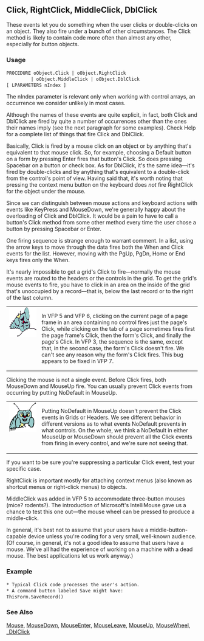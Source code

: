 ## Click, RightClick, MiddleClick, DblClick

These events let you do something when the user clicks or double-clicks on an object. They also fire under a bunch of other circumstances. The Click method is likely to contain code more often than almost any other, especially for button objects.

### Usage

```foxpro
PROCEDURE oObject.Click | oObject.RightClick
         | oObject.MiddleClick | oObject.DblClick
[ LPARAMETERS nIndex ]
```

The nIndex parameter is relevant only when working with control arrays, an occurrence we consider unlikely in most cases.

Although the names of these events are quite explicit, in fact, both Click and DblClick are fired by quite a number of occurrences other than the ones their names imply (see the next paragraph for some examples). Check Help for a complete list of things that fire Click and DblClick.

Basically, Click is fired by a mouse click on an object or by anything that's equivalent to that mouse click. So, for example, choosing a Default button on a form by pressing Enter fires that button's Click. So does pressing Spacebar on a button or check box. As for DblClick, it's the same idea&mdash;it's fired by double-clicks and by anything that's equivalent to a double-click from the control's point of view. Having said that, it's worth noting that pressing the context menu button on the keyboard does *not* fire RightClick for the object under the mouse.

Since we can distinguish between mouse actions and keyboard actions with events like KeyPress and MouseDown, we're generally happy about the overloading of Click and DblClick. It would be a pain to have to call a button's Click method from some other method every time the user chose a button by pressing Spacebar or Enter.

One firing sequence is strange enough to warrant comment. In a list, using the arrow keys to move through the data fires both the When and Click events for the list. However, moving with the PgUp, PgDn, Home or End keys fires only the When.

It's nearly impossible to get a grid's Click to fire&mdash;normally the mouse events are routed to the headers or the controls in the grid. To get the grid's mouse events to fire, you have to click in an area on the inside of the grid that's unoccupied by a record&mdash;that is, below the last record or to the right of the last column.

<table width=100% border=0 cellspacing=0 cellpadding=0>
<tr>
  <td width=17% valign=top>
<img width=95 height=78 src="fixbug1.gif"></p>
  </td>
  <td width=83%>
  <p>In VFP 5 and VFP 6, clicking on the current page of a page frame in an area containing no control fires just the page's Click, while clicking on the tab of a page sometimes fires first the page frame's Click, then the form's Click, and finally the page's Click. In VFP 3, the sequence is the same, except that, in the second case, the form's Click doesn't fire. We can't see any reason why the form's Click fires. This bug appears to be fixed in VFP 7.</p>
  </td>
 </tr>
</table>

Clicking the mouse is not a single event. Before Click fires, both MouseDown and MouseUp fire. You can usually prevent Click events from occurring by putting NoDefault in MouseUp. 

<table border=0 cellspacing=0 cellpadding=0 width=100%>
<tr>
  <td width=17% valign=top>
<img width=95 height=78 src="bug.gif"></p>
  </td>
  <td width=83%>
  <p>Putting NoDefault in MouseUp doesn't prevent the Click events in Grids or Headers. We see different behavior in different versions as to what events NoDefault prevents in what controls. On the whole, we think a NoDefault in either MouseUp or MouseDown should prevent all the Click events from firing in every control, and we're sure not seeing that.</p>
  </td>
 </tr>
</table>

If you want to be sure you're suppressing a particular Click event, test your specific case.

RightClick is important mostly for attaching context menus (also known as shortcut menus or right-click menus) to objects. 

MiddleClick was added in VFP 5 to accommodate three-button mouses (mice? rodents?). The introduction of Microsoft's IntelliMouse gave us a chance to test this one out&mdash;the mouse wheel can be pressed to produce a middle-click. 

In general, it's best not to assume that your users have a middle-button-capable device unless you're coding for a very small, well-known audience. (Of course, in general, it's not a good idea to assume that users have a mouse. We've all had the experience of working on a machine with a dead mouse. The best applications let us work anyway.)

### Example

```foxpro
* Typical Click code processes the user's action.
* A command button labeled Save might have:
ThisForm.SaveRecord()
```
### See Also

[Mouse](s4g607.md), [MouseDown](s4g378.md), [MouseEnter](s4g869.md), [MouseLeave](s4g869.md), [MouseUp](s4g378.md), [MouseWheel](s4g815.md), [_DblClick](s4g152.md)